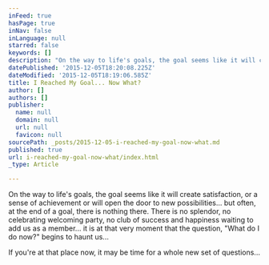 ```yaml
---
inFeed: true
hasPage: true
inNav: false
inLanguage: null
starred: false
keywords: []
description: "On the way to life's goals, the goal seems like it will create satisfaction, or a sense of achievement or will open the door to new possibilities... but often, at the end of a goal, there is nothing there. There is no splendor, no celebrating welcoming party, no club of success and happiness waiting to add us as a member... it is at that very moment that the question, \"What do I do now?\" begins to haunt us...   If you're at that place now, it may be time for a whole new set of questions...  <3 Stephanie"
datePublished: '2015-12-05T18:20:08.225Z'
dateModified: '2015-12-05T18:19:06.585Z'
title: I Reached My Goal... Now What?
author: []
authors: []
publisher:
  name: null
  domain: null
  url: null
  favicon: null
sourcePath: _posts/2015-12-05-i-reached-my-goal-now-what.md
published: true
url: i-reached-my-goal-now-what/index.html
_type: Article

---
```

On the way to life's goals, the goal seems like it will create satisfaction, or a sense of achievement or will open the door to new possibilities... but often, at the end of a goal, there is nothing there. There is no splendor, no celebrating welcoming party, no club of success and happiness waiting to add us as a member... it is at that very moment that the question, "What do I do now?" begins to haunt us... 

If you're at that place now, it may be time for a whole new set of questions...